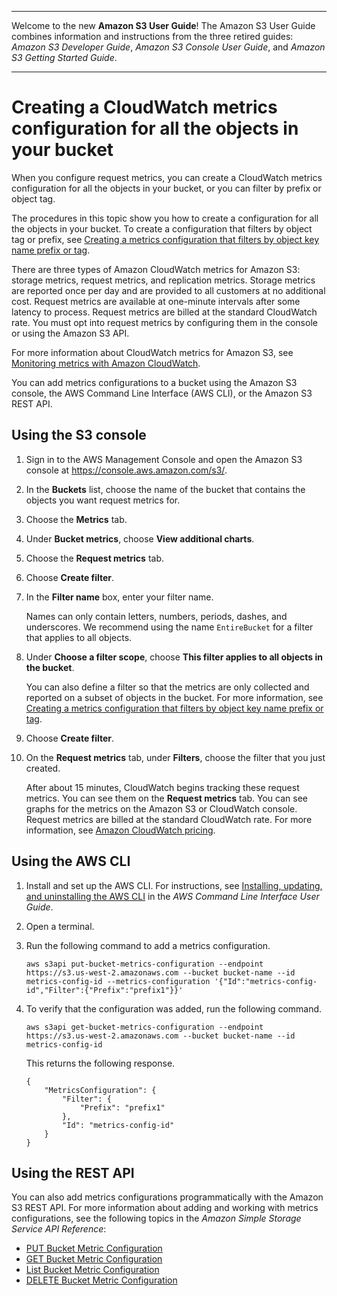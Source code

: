 --------

Welcome to the new **Amazon S3 User Guide**\! The Amazon S3 User Guide combines information and instructions from the three retired guides: *Amazon S3 Developer Guide*, *Amazon S3 Console User Guide*, and *Amazon S3 Getting Started Guide*\.

--------

# Creating a CloudWatch metrics configuration for all the objects in your bucket<a name="configure-request-metrics-bucket"></a>

When you configure request metrics, you can create a CloudWatch metrics configuration for all the objects in your bucket, or you can filter by prefix or object tag\. 

The procedures in this topic show you how to create a configuration for all the objects in your bucket\. To create a configuration that filters by object tag or prefix, see [Creating a metrics configuration that filters by object key name prefix or tag](metrics-configurations-filter.md)\.

There are three types of Amazon CloudWatch metrics for Amazon S3: storage metrics, request metrics, and replication metrics\. Storage metrics are reported once per day and are provided to all customers at no additional cost\. Request metrics are available at one\-minute intervals after some latency to process\. Request metrics are billed at the standard CloudWatch rate\. You must opt into request metrics by configuring them in the console or using the Amazon S3 API\.

For more information about CloudWatch metrics for Amazon S3, see [Monitoring metrics with Amazon CloudWatch](cloudwatch-monitoring.md)\. 

You can add metrics configurations to a bucket using the Amazon S3 console, the AWS Command Line Interface \(AWS CLI\), or the Amazon S3 REST API\.

## Using the S3 console<a name="configure-metrics"></a>

1. Sign in to the AWS Management Console and open the Amazon S3 console at [https://console\.aws\.amazon\.com/s3/](https://console.aws.amazon.com/s3/)\.

1. In the **Buckets** list, choose the name of the bucket that contains the objects you want request metrics for\.

1. Choose the **Metrics** tab\.

1. Under **Bucket metrics**, choose **View additional charts**\.

1. Choose the **Request metrics** tab\.

1. Choose **Create filter**\.

1. In the **Filter name** box, enter your filter name\. 

   Names can only contain letters, numbers, periods, dashes, and underscores\. We recommend using the name `EntireBucket` for a filter that applies to all objects\.

1. Under **Choose a filter scope**, choose **This filter applies to all objects in the bucket**\.

   You can also define a filter so that the metrics are only collected and reported on a subset of objects in the bucket\. For more information, see [Creating a metrics configuration that filters by object key name prefix or tag](metrics-configurations-filter.md)\.

1. Choose **Create filter**\.

1. On the **Request metrics** tab, under **Filters**, choose the filter that you just created\.

   After about 15 minutes, CloudWatch begins tracking these request metrics\. You can see them on the **Request metrics** tab\. You can see graphs for the metrics on the Amazon S3 or CloudWatch console\. Request metrics are billed at the standard CloudWatch rate\. For more information, see [Amazon CloudWatch pricing](http://aws.amazon.com/cloudwatch/pricing/)\. 

## Using the AWS CLI<a name="add-metrics-configurations"></a>

1. Install and set up the AWS CLI\. For instructions, see [Installing, updating, and uninstalling the AWS CLI](https://docs.aws.amazon.com/cli/latest/userguide/cli-chap-getting-set-up.html) in the *AWS Command Line Interface User Guide*\.

1. Open a terminal\.

1. Run the following command to add a metrics configuration\.

   ```
   aws s3api put-bucket-metrics-configuration --endpoint https://s3.us-west-2.amazonaws.com --bucket bucket-name --id metrics-config-id --metrics-configuration '{"Id":"metrics-config-id","Filter":{"Prefix":"prefix1"}}'
   ```

1. To verify that the configuration was added, run the following command\.

   ```
   aws s3api get-bucket-metrics-configuration --endpoint https://s3.us-west-2.amazonaws.com --bucket bucket-name --id metrics-config-id
   ```

   This returns the following response\.

   ```
   {
       "MetricsConfiguration": {
           "Filter": {
               "Prefix": "prefix1"
           },
           "Id": "metrics-config-id"
       }
   }
   ```

## Using the REST API<a name="metrics-configuration-api"></a>

You can also add metrics configurations programmatically with the Amazon S3 REST API\. For more information about adding and working with metrics configurations, see the following topics in the *Amazon Simple Storage Service API Reference*:
+ [PUT Bucket Metric Configuration](https://docs.aws.amazon.com/AmazonS3/latest/API/RESTBucketPUTMetricConfiguration.html)
+ [GET Bucket Metric Configuration](https://docs.aws.amazon.com/AmazonS3/latest/API/RESTBucketGETMetricConfiguration.html)
+ [List Bucket Metric Configuration](https://docs.aws.amazon.com/AmazonS3/latest/API/RESTListBucketMetricsConfiguration.html)
+ [DELETE Bucket Metric Configuration](https://docs.aws.amazon.com/AmazonS3/latest/API/RESTDeleteBucketMetricsConfiguration.html)